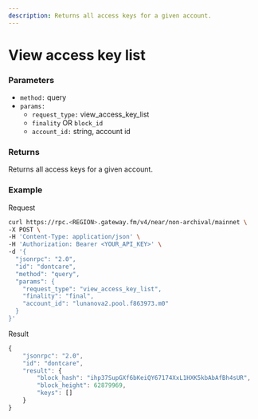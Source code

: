 ```yaml
---
description: Returns all access keys for a given account.
---
```


# View access key list

### **Parameters**

- `method:` query
- `params:`
  - `request_type:` view_access_key_list
  - `finality` OR `block_id`
  - `account_id:` string, account id

### **Returns**

Returns all access keys for a given account.

### **Example**

Request

```bash
curl https://rpc.<REGION>.gateway.fm/v4/near/non-archival/mainnet \
-X POST \
-H 'Content-Type: application/json' \
-H 'Authorization: Bearer <YOUR_API_KEY>' \
-d '{
  "jsonrpc": "2.0",
  "id": "dontcare",
  "method": "query",
  "params": {
    "request_type": "view_access_key_list",
    "finality": "final",
    "account_id": "lunanova2.pool.f863973.m0"
  }
}'
```

Result

```javascript
{
    "jsonrpc": "2.0",
    "id": "dontcare",
    "result": {
        "block_hash": "ihp37SupGXf6bKeiQY67174XxL1HXK5kbAbAfBh4sUR",
        "block_height": 62879969,
        "keys": []
    }
}
```
